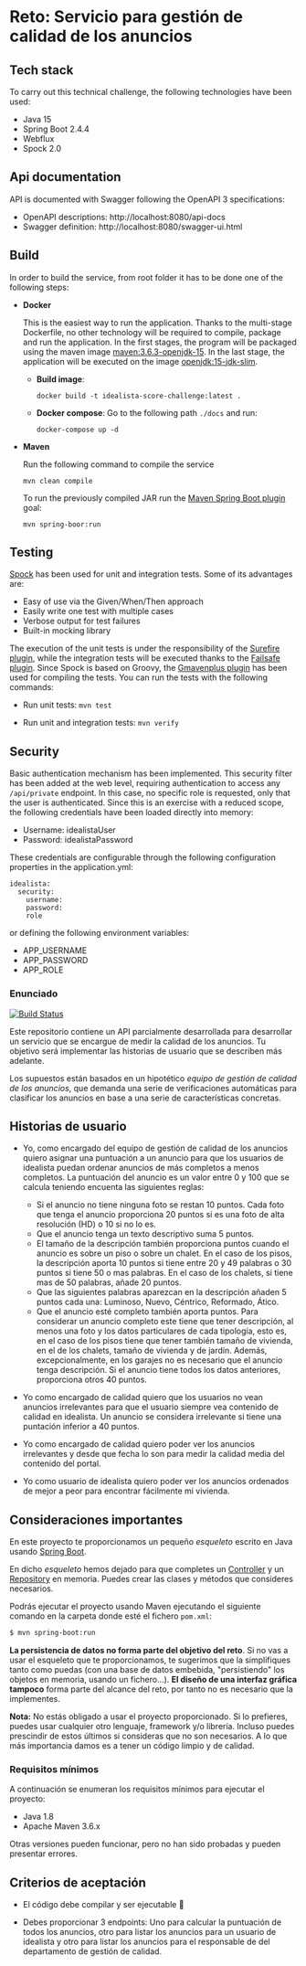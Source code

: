 # Reto: Servicio para gestión de calidad de los anuncios

## Tech stack

To carry out this technical challenge, the following technologies have been used:
- Java 15
- Spring Boot 2.4.4
- Webflux
- Spock 2.0

## Api documentation

API is documented with Swagger following the OpenAPI 3 specifications:

- OpenAPI descriptions: http://localhost:8080/api-docs
- Swagger definition: http://localhost:8080/swagger-ui.html

## Build

In order to build the service, from root folder it has to be done one of the following steps:

- **Docker**
  
  This is the easiest way to run the application. Thanks to the multi-stage Dockerfile, no other technology will
  be required to compile, package and run the application. In the first stages, the program will be packaged
  using the maven image [maven:3.6.3-openjdk-15](https://hub.docker.com/_/maven). In the last stage, the application
  will be executed on the image [openjdk:15-jdk-slim](https://hub.docker.com/_/openjdk).

  - **Build image**:
    ```
    docker build -t idealista-score-challenge:latest .
    ```
  - **Docker compose**: Go to the following path ```./docs``` and run:
    
    ```
    docker-compose up -d
    ```

- **Maven**
  
  Run the following command to compile the service
  ```
  mvn clean compile
  ```
  To run the previously compiled JAR run the [Maven Spring Boot plugin](https://docs.spring.io/spring-boot/docs/current/maven-plugin/reference/htmlsingle/)
  goal:
  ```
  mvn spring-boor:run
  ```

## Testing

[Spock](https://spockframework.org/spock/docs/1.3/all_in_one.html) has been used for unit and integration tests.
Some of its advantages are:

- Easy of use via the Given/When/Then approach
- Easily write one test with multiple cases
- Verbose output for test failures
- Built-in mocking library

The execution of the unit tests is under the responsibility of the
[Surefire plugin](https://maven.apache.org/surefire/maven-surefire-plugin/), while the integration tests will be
executed thanks to the [Failsafe plugin](https://maven.apache.org/surefire/maven-failsafe-plugin/).
Since Spock is based on Groovy, the [Gmavenplus plugin](https://groovy.github.io/GMavenPlus/) has been used for
compiling the tests. You can run the tests with the following commands:

- Run unit tests: ```mvn test```

- Run unit and integration tests: ```mvn verify```

## Security

Basic authentication mechanism has been implemented. This security filter has been added at the web level,
requiring authentication to access any ```/api/private``` endpoint. In this case, no specific role is requested,
only that the user is authenticated. Since this is an exercise with a reduced scope, the following credentials have
been loaded directly into memory:

- Username: idealistaUser
- Password: idealistaPassword

These credentials are configurable through the following configuration properties in the application.yml:
```
idealista:
  security:
    username:
    password:
    role
```
or defining the following environment variables:

- APP_USERNAME
- APP_PASSWORD
- APP_ROLE

### Enunciado

[![Build Status](https://travis-ci.org/idealista/coding-test-ranking.svg?branch=master)](https://travis-ci.org/idealista/coding-test-ranking)

Este repositorio contiene un API parcialmente desarrollada para desarrollar un servicio que se encargue de medir la calidad de los anuncios. Tu objetivo será implementar las historias de usuario que se describen más adelante.

Los supuestos están basados en un hipotético *equipo de gestión de calidad de los anuncios*, que demanda una serie de verificaciones automáticas para clasificar los anuncios en base a una serie de características concretas.

## Historias de usuario

* Yo, como encargado del equipo de gestión de calidad de los anuncios quiero asignar una puntuación a un anuncio para que los usuarios de idealista puedan ordenar anuncios de más completos a menos completos. La puntuación del anuncio es un valor entre 0 y 100 que se calcula teniendo encuenta las siguientes reglas:
  * Si el anuncio no tiene ninguna foto se restan 10 puntos. Cada foto que tenga el anuncio proporciona 20 puntos si es una foto de alta resolución (HD) o 10 si no lo es.
  * Que el anuncio tenga un texto descriptivo suma 5 puntos.
  * El tamaño de la descripción también proporciona puntos cuando el anuncio es sobre un piso o sobre un chalet. En el caso de los pisos, la descripción aporta 10 puntos si tiene entre 20 y 49 palabras o 30 puntos si tiene 50 o mas palabras. En el caso de los chalets, si tiene mas de 50 palabras, añade 20 puntos.
  * Que las siguientes palabras aparezcan en la descripción añaden 5 puntos cada una: Luminoso, Nuevo, Céntrico, Reformado, Ático.
  * Que el anuncio esté completo también aporta puntos. Para considerar un anuncio completo este tiene que tener descripción, al menos una foto y los datos particulares de cada tipología, esto es, en el caso de los pisos tiene que tener también tamaño de vivienda, en el de los chalets, tamaño de vivienda y de jardín. Además, excepcionalmente, en los garajes no es necesario que el anuncio tenga descripción. Si el anuncio tiene todos los datos anteriores, proporciona otros 40 puntos.

* Yo como encargado de calidad quiero que los usuarios no vean anuncios irrelevantes para que el usuario siempre vea contenido de calidad en idealista. Un anuncio se considera irrelevante si tiene una puntación inferior a 40 puntos.

* Yo como encargado de calidad quiero poder ver los anuncios irrelevantes y desde que fecha lo son para medir la calidad media del contenido del portal.

* Yo como usuario de idealista quiero poder ver los anuncios ordenados de mejor a peor para encontrar fácilmente mi vivienda.

## Consideraciones importantes

En este proyecto te proporcionamos un pequeño *esqueleto* escrito en Java usando [Spring Boot](https://spring.io/projects/spring-boot).

En dicho *esqueleto* hemos dejado para que completes un [Controller](https://docs.spring.io/spring-framework/docs/current/javadoc-api/org/springframework/stereotype/Controller.html) y un [Repository](https://docs.spring.io/spring-framework/docs/current/javadoc-api/org/springframework/stereotype/Repository.html) en memoria. Puedes crear las clases y métodos que consideres necesarios.

Podrás ejecutar el proyecto usando Maven ejecutando el siguiente comando en la carpeta donde esté el fichero `pom.xml`:

```bash
$ mvn spring-boot:run
```

**La persistencia de datos no forma parte del objetivo del reto**. Si no vas a usar el esqueleto que te proporcionamos, te sugerimos que la simplifiques tanto como puedas (con una base de datos embebida, "persistiendo" los objetos en memoria, usando un fichero...). **El diseño de una interfaz gráfica tampoco** forma parte del alcance del reto, por tanto no es necesario que la implementes.

**Nota:** No estás obligado a usar el proyecto proporcionado. Si lo prefieres, puedes usar cualquier otro lenguaje, framework y/o librería. Incluso puedes prescindir de estos últimos si consideras que no son necesarios. A lo que más importancia damos es a tener un código limpio y de calidad.

### Requisitos mínimos

A continuación se enumeran los requisitos mínimos para ejecutar el proyecto:

* Java 1.8
* Apache Maven 3.6.x

Otras versiones pueden funcionar, pero no han sido probadas y pueden presentar errores.

## Criterios de aceptación

* El código debe compilar y ser ejecutable :dancer:

* Debes proporcionar 3 endpoints: Uno para calcular la puntuación de todos los anuncios, otro para listar los anuncios para un usuario de idealista y otro para listar los anuncios para el responsable de del departamento de gestión de calidad.
